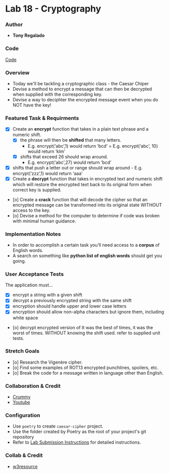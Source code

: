 # Lab 18 - Cryptography

### Author

- **Tony Regalado**

### Code

[Code](https://github.com/Edward-Regalado/cryptography/blob/main/caesar_cipher.py)

### Overview

- Today we'll be tackling a cryptographic class - the Caesar Chiper
- Devise a method to encrypt a message that can then be decrypted when supplied with the corresponding key.
- Devise a way to deciphter the encrypted message event when you do NOT have the key!

### Featured Task & Requirments

- [x] Create an **encrypt** function that takes in a plain text phrase and a numeric shift.
    - [x] the phrase will then be **shifted** that many letters.
        - E.g. encrypt(‘abc’,1) would return ‘bcd’ = E.g. encrypt(‘abc’, 10) would return ‘klm’
    - [x] shifts that exceed 26 should wrap around.
        - E.g. encrypt(‘abc’,27) would return ‘bcd’
- [x] shifts that push a letter out or range should wrap around
        - E.g. encrypt(‘zzz’,1) would return ‘aaa’
- [x] Create a **decrypt** function that takes in encrypted text and numeric shift which will restore the encrypted text back to its original form when correct key is supplied.
- [o] Create a **crack** function that will decode the cipher so that an encrypted message can be transformed into its original state WITHOUT access to the key.
- [o] Devise a method for the computer to determine if code was broken with minimal human guidance.


### Implementation Notes

- In order to accomplish a certain task you’ll need access to a **corpus** of English words.
- A search on something like **python list of english words** should get you going.

### User Acceptance Tests

The application must…

- [x] encrypt a string with a given shift
- [x] decrypt a previously encrypted string with the same shift
- [x] encryption should handle upper and lower case letters
- [x] encryption should allow non-alpha characters but ignore them, including white space
- [o] decrypt encrypted version of It was the best of times, it was the worst of times. WITHOUT knowing the shift used.
refer to supplied unit tests.

### Stretch Goals

- [o] Research the  Vigenère cipher.
- [o] Find some examples of ROT13 encrypted punchlines, spoilers, etc.
- [o] Break the code for a message written in language other than English.

### Collaboration & Credit

- [Crummy](https://www.crummy.com/software/BeautifulSoup/bs4/doc/)
- [Youtube](https://www.youtube.com/watch?v=XVv6mJpFOb0)

### Configuration

- Use `poetry` to create `caesar-cipher` project.
- Use the folder created by Poetry as the root of your project's git repository
- Refer to [Lab Submission Instructions](https://codefellows.github.io/code-401-python-guide/reference/submission-instructions/labs/) for detailed instructions.

### Collab & Credit 

- [w3resource](https://www.w3resource.com/python-exercises/string/python-data-type-string-exercise-25.php)
